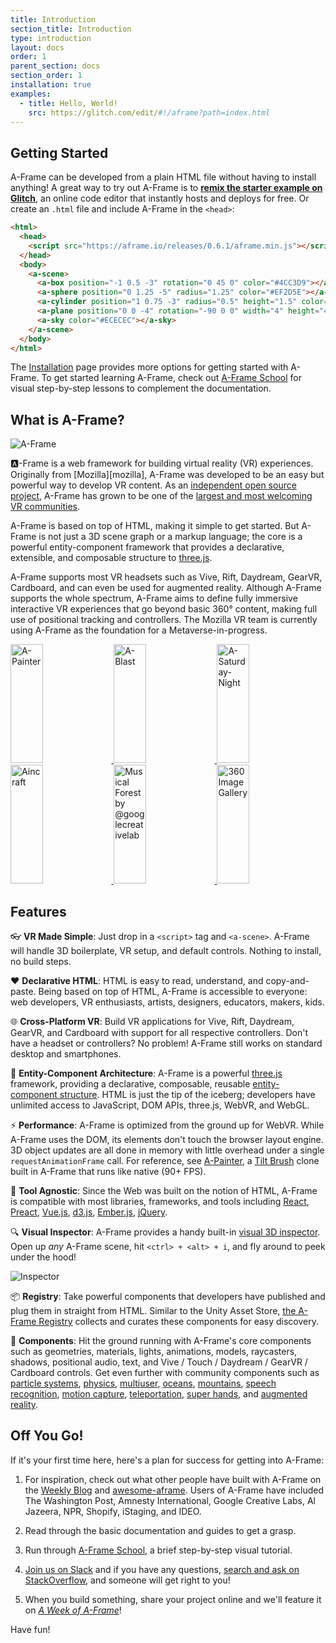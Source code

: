 ```yaml
---
title: Introduction
section_title: Introduction
type: introduction
layout: docs
order: 1
parent_section: docs
section_order: 1
installation: true
examples:
  - title: Hello, World!
    src: https://glitch.com/edit/#!/aframe?path=index.html
---
```


[mozvr]: https://mozilla.org
[three.js]: https://threejs.org
[webvr]: https://iswebvrready.com

## Getting Started

[glitch]: http://glitch.com/~aframe

A-Frame can be developed from a plain HTML file without having to install
anything! A great way to try out A-Frame is to **[remix the starter example on
Glitch][glitch]**, an online code editor that instantly hosts and deploys for
free. Or create an `.html` file and include A-Frame in the `<head>`:

```html
<html>
  <head>
    <script src="https://aframe.io/releases/0.6.1/aframe.min.js"></script>
  </head>
  <body>
    <a-scene>
      <a-box position="-1 0.5 -3" rotation="0 45 0" color="#4CC3D9"></a-box>
      <a-sphere position="0 1.25 -5" radius="1.25" color="#EF2D5E"></a-sphere>
      <a-cylinder position="1 0.75 -3" radius="0.5" height="1.5" color="#FFC65D"></a-cylinder>
      <a-plane position="0 0 -4" rotation="-90 0 0" width="4" height="4" color="#7BC8A4"></a-plane>
      <a-sky color="#ECECEC"></a-sky>
    </a-scene>
  </body>
</html>
```

[Installation]: ./installation.md
[school]: https://aframe.io/school/

The [Installation] page provides more options for getting started with A-Frame.
To get started learning A-Frame, check out [A-Frame School][school] for
visual step-by-step lessons to complement the documentation.

## What is A-Frame?

[github]: https://github.com/aframevr/
[community]: https://aframe.io/community/

![A-Frame](https://cloud.githubusercontent.com/assets/674727/25392020/6f011d10-298c-11e7-845e-c3c5baebd14d.jpg)

:a:-Frame is a web framework for building virtual reality (VR) experiences.
Originally from [Mozilla][mozilla], A-Frame was developed to be an easy but
powerful way to develop VR content. As an [independent open source
project][github], A-Frame has grown to be one of the [largest and most
welcoming VR communities][community].

A-Frame is based on top of HTML, making it simple to get started. But A-Frame
is not just a 3D scene graph or a markup language; the core is a powerful
entity-component framework that provides a declarative, extensible, and
composable structure to [three.js].

A-Frame supports most VR headsets such as Vive, Rift, Daydream, GearVR,
Cardboard, and can even be used for augmented reality. Although A-Frame
supports the whole spectrum, A-Frame aims to define fully immersive
interactive VR experiences that go beyond basic 360&deg; content, making
full use of positional tracking and controllers. The Mozilla VR team is
currently using A-Frame as the foundation for a Metaverse-in-progress.

<div class="docs-introduction-examples">
  <a href="https://aframe.io/a-painter/?url=https://ucarecdn.com/962b242b-87a9-422c-b730-febdc470f203/">
    <img alt="A-Painter" target="_blank" src="https://cloud.githubusercontent.com/assets/674727/24531388/acfc3dda-156d-11e7-8563-5bd75252f70f.gif" height="190" width="32%">
  </a>
  <a href="https://aframe.io/a-blast/">
    <img alt="A-Blast" target="_blank" src="https://cloud.githubusercontent.com/assets/674727/24531440/0336e66e-156e-11e7-95c2-f2e6ebc0393d.gif" height="190" width="32%">
  </a>
  <a href="https://aframe.io/a-saturday-night/">
    <img alt="A-Saturday-Night" target="_blank" src="https://cloud.githubusercontent.com/assets/674727/24531477/44272daa-156e-11e7-8ef9-d750ed430f3a.gif" height="190" width="32%">
  </a>
  <a href="https://ngokevin.github.io/kframe/scenes/aincraft/">
    <img alt="Aincraft" target="_blank" src="https://cloud.githubusercontent.com/assets/674727/24531777/25b8ff5e-1570-11e7-896c-3446d1419eb8.gif" height="190" width="32%">
  </a>
  <a href="https://github.com/googlecreativelab/webvr-musicalforest">
    <img alt="Musical Forest by @googlecreativelab" target="_blank" src="https://cloud.githubusercontent.com/assets/674727/25109861/b8e9ec48-2394-11e7-8f2d-ea1cd9df69c8.gif" height="190" width="32%">
  </a>
  <a href="https://aframe-gallery.glitch.me">
    <img alt="360 Image Gallery" target="_blank" src="https://cloud.githubusercontent.com/assets/674727/24572552/72f81bec-162e-11e7-9851-037d0280abdb.gif" height="190" width="32%">
  </a>
</div>

## Features

:eyeglasses: **VR Made Simple**: Just drop in a `<script>` tag and `<a-scene>`.
A-Frame will handle 3D boilerplate, VR setup, and default controls. Nothing to
install, no build steps.

:heart: **Declarative HTML**: HTML is easy to read, understand, and
copy-and-paste. Being based on top of HTML, A-Frame is accessible to everyone:
web developers, VR enthusiasts, artists, designers, educators, makers, kids.

:globe_with_meridians: **Cross-Platform VR**: Build VR applications for Vive,
Rift, Daydream, GearVR, and Cardboard with support for all respective
controllers. Don't have a headset or controllers? No problem! A-Frame still
works on standard desktop and smartphones.

[ecs]: ./entity-component-system.md

:electric_plug: **Entity-Component Architecture**: A-Frame is a powerful
[three.js] framework, providing a declarative, composable, reusable
[entity-component structure][ecs]. HTML is just the tip of the iceberg;
developers have unlimited access to JavaScript, DOM APIs, three.js, WebVR, and
WebGL.

[A-Painter]: https://github.com/aframevr/a-painter
[Tilt Brush]: https://www.tiltbrush.com/

:zap: **Performance**: A-Frame is optimized from the ground up for WebVR. While
A-Frame uses the DOM, its elements don't touch the browser layout engine. 3D
object updates are all done in memory with little overhead under a single
`requestAnimationFrame` call. For reference, see [A-Painter], a [Tilt Brush]
clone built in A-Frame that runs like native (90+ FPS).

[React]: https://github.com/aframevr/aframe-react/
[Preact]: https://github.com/aframevr/aframe-react#using-with-preact
[Vue.js]: https://vuejs.org/
[Angular]: https://angularjs.org/
[d3.js]: http://blockbuilder.org/search#text=aframe
[Ember.js]: https://www.emberjs.com/
[jQuery]: http://jquery.com/download/

:hammer: **Tool Agnostic**: Since the Web was built on the notion of HTML,
A-Frame is compatible with most libraries, frameworks, and tools including
[React], [Preact], [Vue.js], [d3.js], [Ember.js], [jQuery].

[inspector]: ./visual-inspector-and-dev-tools.md

:mag: **Visual Inspector**: A-Frame provides a handy built-in [visual 3D
inspector][inspector]. Open up *any* A-Frame scene, hit `<ctrl> + <alt> + i`,
and fly around to peek under the hood!

![Inspector](https://cloud.githubusercontent.com/assets/674727/25377018/27be9cce-295b-11e7-9098-3e85ac1fe172.gif)

[registry]: https://aframe.io/aframe-registry

:package: **Registry**: Take powerful components that developers have published
and plug them in straight from HTML. Similar to the Unity Asset Store, [the
A-Frame Registry][registry] collects and curates these components for easy
discovery.

[augmented reality]: https://github.com/jeromeetienne/AR.js#augmented-reality-for-the-web-in-less-than-10-lines-of-html
[motion capture]: https://github.com/dmarcos/aframe-motion-capture
[mountains]: https://github.com/ngokevin/kframe/tree/master/components/mountain/
[multiuser]: https://github.com/haydenjameslee/networked-aframe
[oceans]: https://github.com/donmccurdy/aframe-extras/tree/master/src/primitives
[particle systems]: https://github.com/IdeaSpaceVR/aframe-particle-system-component
[physics]: https://github.com/donmccurdy/aframe-physics-system
[speech recognition]: https://github.com/lmalave/aframe-speech-command-component
[super hands]: https://github.com/wmurphyrd/aframe-super-hands-component
[teleportation]: https://github.com/fernandojsg/aframe-teleport-controls

:runner: **Components**: Hit the ground running with A-Frame's core components
such as geometries, materials, lights, animations, models, raycasters, shadows,
positional audio, text, and Vive / Touch / Daydream / GearVR / Cardboard
controls. Get even further with community components such as [particle systems],
[physics], [multiuser], [oceans], [mountains], [speech recognition], [motion capture],
[teleportation], [super hands], and [augmented reality].

## Off You Go!

If it's your first time here, here's a plan for success for getting into
A-Frame:

1. For inspiration, check out what other people have built with A-Frame on the
[Weekly Blog](https://aframe.io/blog/) and
[awesome-aframe](https://github.com/aframevr/awesome-aframe/). Users of A-Frame
have included The Washington Post, Amnesty International, Google Creative Labs,
Al Jazeera, NPR, Shopify, iStaging, and IDEO.

2. Read through the basic documentation and guides to get a grasp.

3. Run through [A-Frame School](https://aframe.io/school/), a brief
step-by-step visual tutorial.

4. [Join us on Slack](https://aframevr-slack.herokuapp.com) and if you have any
questions, [search and ask on
StackOverflow](http://stackoverflow.com/questions/ask/?tags=aframe), and
someone will get right to you!

5. When you build something, share your project online and we'll feature it on
[*A Week of A-Frame*](https://aframe.io/blog/)!

Have fun!
